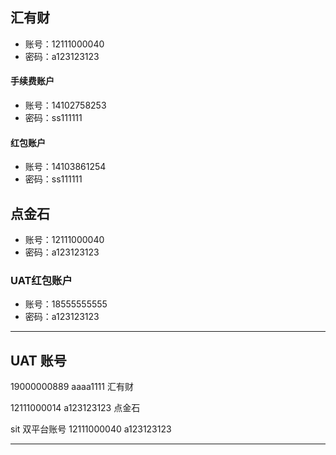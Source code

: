 ## 汇有财

- 账号：12111000040
- 密码：a123123123 

#### 手续费账户

- 账号：14102758253
- 密码：ss111111 

#### 红包账户

- 账号：14103861254
- 密码：ss111111 

## 点金石

- 账号：12111000040
- 密码：a123123123 



### UAT红包账户

- 账号：18555555555
- 密码：a123123123 


---
## UAT 账号
  19000000889 aaaa1111 汇有财

12111000014 a123123123  点金石


sit 双平台账号
12111000040 a123123123

---

